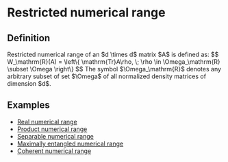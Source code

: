 Restricted numerical range
==========================

Definition
----------

Restricted numerical range of an \$d \\times d\$ matrix \$A\$ is defined
as: \$\$ W\_\\mathrm{R}(A) = \\left\\{ \\mathrm{Tr}A\\rho, \\; \\rho
\\in \\Omega\_\\mathrm{R} \\subset \\Omega \\right\\} \$\$ The symbol
\$\\Omega\_\\mathrm{R}\$ denotes any arbitrary subset of set \$\\Omega\$
of all normalized density matrices of dimension \$d\$.

Examples
--------

-   [Real numerical
    range](/numerical-range/generalizations/restricted-numerical-range/real-numerical-range)
-   [Product numerical
    range](/numerical-range/generalizations/restricted-numerical-range/product-numerical-range)
-   [Separable numerical
    range](/numerical-range/generalizations/restricted-numerical-range/separable-numerical-range)
-   [Maximally entangled numerical
    range](/numerical-range/generalizations/restricted-numerical-range/maximally-entangled-numerical-range)
-   [Coherent numerical
    range](/numerical-range/generalizations/restricted-numerical-range/coherent-numerical-range)
